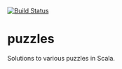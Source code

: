 
[![Build Status](https://travis-ci.org/[izmailoff]/[puzzles].png)](https://travis-ci.org/[izmailoff]/[puzzles])

puzzles
=======

Solutions to various puzzles in Scala.
